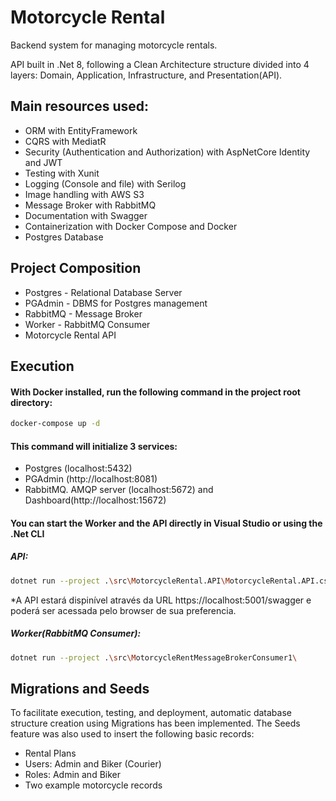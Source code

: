 # Motorcycle Rental

Backend system for managing motorcycle rentals.

API built in .Net 8, following a Clean Architecture structure divided into 4 layers: Domain, Application, Infrastructure, and Presentation(API).

## Main resources used:

- ORM with EntityFramework
- CQRS with MediatR
- Security (Authentication and Authorization) with AspNetCore Identity and JWT
- Testing with Xunit
- Logging (Console and file) with Serilog
- Image handling with AWS S3
- Message Broker with RabbitMQ
- Documentation with Swagger
- Containerization with Docker Compose and Docker
- Postgres Database

## Project Composition

- Postgres - Relational Database Server
- PGAdmin - DBMS for Postgres management
- RabbitMQ - Message Broker
- Worker - RabbitMQ Consumer
- Motorcycle Rental API

## Execution

#### With Docker installed, run the following command in the project root directory:

```bash
docker-compose up -d
```

#### This command will initialize 3 services:

- Postgres (localhost:5432)
- PGAdmin (http://localhost:8081)
- RabbitMQ. AMQP server (localhost:5672) and Dashboard(http://localhost:15672)

#### You can start the Worker and the API directly in Visual Studio or using the .Net CLI

##### API:

```bash
dotnet run --project .\src\MotorcycleRental.API\MotorcycleRental.API.csproj --urls="https://localhost:5001;http://localhost:5000"
```

*A API estará dispinível através da URL https://localhost:5001/swagger e poderá ser acessada pelo browser de sua preferencia.

##### Worker(RabbitMQ Consumer):

```bash
dotnet run --project .\src\MotorcycleRentMessageBrokerConsumer1\
```

## Migrations and Seeds

To facilitate execution, testing, and deployment, automatic database structure creation using Migrations has been implemented. The Seeds feature was also used to insert the following basic records:

- Rental Plans
- Users: Admin and Biker (Courier)
- Roles: Admin and Biker
- Two example motorcycle records




